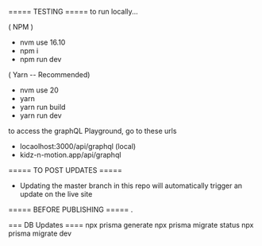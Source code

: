 ===== TESTING =====
to run locally...

( NPM )
- nvm use 16.10
- npm i 
- npm run dev

( Yarn -- Recommended)
- nvm use 20
- yarn 
- yarn run build
- yarn run dev


to access the graphQL Playground, go to these urls
- locaolhost:3000/api/graphql (local)
- kidz-n-motion.app/api/graphql

===== TO POST UPDATES =====
- Updating the master branch in this repo will automatically trigger an update on the live site

===== BEFORE PUBLISHING =====
.

=== DB Updates ====
npx prisma generate
npx prisma migrate status
npx prisma migrate dev

